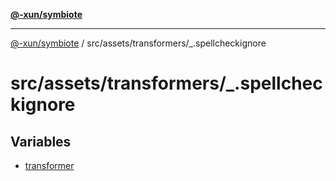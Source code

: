 [**@-xun/symbiote**](../../../../README.md)

***

[@-xun/symbiote](../../../../README.md) / src/assets/transformers/\_.spellcheckignore

# src/assets/transformers/\_.spellcheckignore

## Variables

- [transformer](variables/transformer.md)
